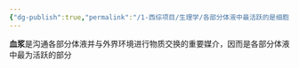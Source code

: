 ```yaml
---
{"dg-publish":true,"permalink":"/1-西综项目/生理学/各部分体液中最活跃的是细胞内液/","dgPassFrontmatter":true,"noteIcon":"","created":"2024-07-10T19:49:35.219+08:00","updated":"2024-07-18T19:23:04.782+08:00"}
---
```


**血浆**是沟通各部分体液并与外界环境进行物质交换的重要媒介，因而是各部分体液中最为活跃的部分